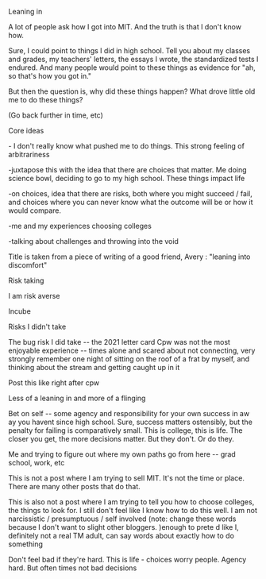Leaning in

A lot of people ask how I got into MIT. And the truth is that I don't know how.

Sure, I could point to things I did in high school. Tell you about my classes and grades, my teachers' letters, the essays I wrote, the standardized tests I endured. And many people would point to these things as evidence for "ah, so that's how you got in."

But then the question is, why did these things happen? What drove little old me to do these things?

(Go back further in time, etc)

Core ideas

\- I don't really know what pushed me to do things. This strong feeling of arbitrariness

-juxtapose this with the idea that there are choices that matter. Me doing science bowl, deciding to go to my high school. These things impact life

-on choices, idea that there are risks, both where you might succeed / fail, and choices where you can never know what the outcome will be or how it would compare.

-me and my experiences choosing colleges


-talking about challenges and throwing into the void

Title is taken from a piece of writing of a good friend, Avery : "leaning into discomfort"

Risk taking

I am risk averse

Incube

Risks I didn't take

The bug risk I did take -- the 2021 letter card
Cpw was not the most enjoyable experience -- times alone and scared about not connecting, very strongly remember one night of sitting on the roof of a frat by myself, and thinking about the stream and getting caught up in it

Post this like right after cpw

Less of a leaning in and more of a flinging

Bet on self -- some agency and responsibility for your own success in aw ay you havent since high school. Sure, success matters ostensibly, but the penalty for failing is comparatively small. This is college, this is life. The closer you get, the more decisions matter. But they don't. Or do they.

Me and trying to figure out where my own paths go from here -- grad school, work, etc

This is not a post where I am trying to sell MIT. It's not the time or place. There are many other posts that do that.

This is also not a post where I am trying to tell you how to choose colleges, the things to look for. I still don't feel like I know how to do this well. I am not narcissistic / presumptuous / self involved (note: change these words because I don't want to slight other bloggers. )enough to prete d like I, definitely not a real TM adult, can say words about exactly how to do something

Don't feel bad if they're hard. This is life - choices worry people. Agency hard. But often times not bad decisions

